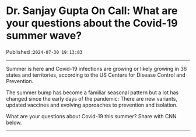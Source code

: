 # Dr. Sanjay Gupta On Call: What are your questions about the Covid-19 summer wave?

Published :`2024-07-30 19:13:03`

---

Summer is here and Covid-19 infections are growing or likely growing in 36 states and territories, according to the US Centers for Disease Control and Prevention.

The summer bump has become a familiar seasonal pattern but a lot has changed since the early days of the pandemic: There are new variants, updated vaccines and evolving approaches to prevention and isolation.

What are your questions about Covid-19 this summer? Share with CNN below.

---

